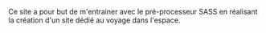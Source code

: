 Ce site a pour but de m'entrainer avec le pré-processeur SASS en réalisant la création d'un site dédié au voyage dans l'espace.